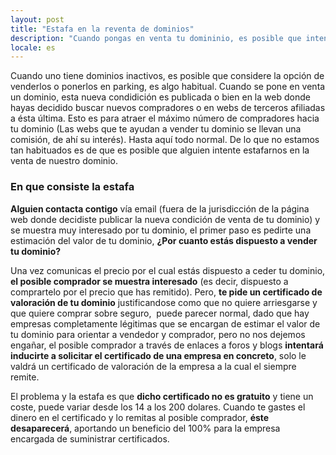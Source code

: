 ```yaml
---
layout: post
title: "Estafa en la reventa de dominios"
description: "Cuando pongas en venta tu domininio, es posible que intenten estafarte"
locale: es
---
```


Cuando uno tiene dominios inactivos, es posible que considere la opción de venderlos o ponerlos en parking, es algo habitual. Cuando se pone en venta un dominio, esta nueva condidición es publicada o bien en la web donde hayas decidido buscar nuevos compradores o en webs de terceros afiliadas a ésta última. Esto es para atraer el máximo número de compradores hacia tu dominio (Las webs que te ayudan a vender tu dominio se llevan una comisión, de ahí su interés). Hasta aquí todo normal. De lo que no estamos tan habituados es de que es posible que alguien intente estafarnos en la venta de nuestro dominio.

### En que consiste la estafa
**Alguien contacta contigo** vía email (fuera de la jurisdicción de la página web donde decidiste publicar la nueva condición de venta de tu dominio) y se muestra muy interesado por tu dominio, el primer paso es pedirte una estimación del valor de tu dominio, **¿Por cuanto estás dispuesto a vender tu dominio?**

Una vez comunicas el precio por el cual estás dispuesto a ceder tu dominio, **el posible comprador se muestra interesado** (es decir, dispuesto a comprartelo por el precio que has remitido). Pero, **te pide un certificado de valoración de tu dominio** justificandose como que no quiere arriesgarse y que quiere comprar sobre seguro,  puede parecer normal, dado que hay empresas completamente légitimas que se encargan de estimar el valor de tu dominio para orientar a vendedor y comprador, pero no nos dejemos engañar, el posible comprador a través de enlaces a foros y blogs **intentará inducirte a solicitar el certificado de una empresa en concreto**, solo le valdrá un certificado de valoración de la empresa a la cual el siempre remite.

El problema y la estafa es que **dicho certificado no es gratuito** y tiene un coste, puede variar desde los 14 a los 200 dolares. Cuando te gastes el dinero en el certificado y lo remitas al posible comprador, **éste desaparecerá**, aportando un beneficio del 100% para la empresa encargada de suministrar certificados.